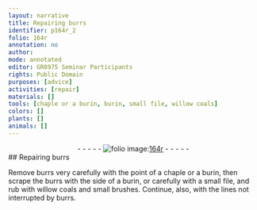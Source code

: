 ```yaml
---
layout: narrative
title: Repairing burrs
identifier: p164r_2
folio: 164r
annotation: no
author:
mode: annotated
editor: GR8975 Seminar Participants
rights: Public Domain
purposes: [advice]
activities: [repair]
materials: []
tools: [chaple or a burin, burin, small file, willow coals]
colors: []
plants: []
animals: []
---
```


 <div class="folio" align="center">- - - - - <a href="http://gallica.bnf.fr/ark:/12148/btv1b10500001g/f333.item" target="_blank"><img src="https://cu-mkp.github.io/GR8975-edition/assets/photo-icon.png" alt="folio image: " style="display:inline-block; margin-bottom:-3px;"/>164r</a> - - - - - </div> 
## Repairing burrs

 
<span class="activity">Remove burrs very carefully with the point of a <span class="tool">chaple or a burin</span>, then scrape the burrs with the side of a <span class="tool">burin</span>, or carefully with a <span class="tool">small file</span>, and rub with <span class="tool">willow coals</span> and small brushes. Continue, also, with the lines not interrupted by burrs.</span>
 